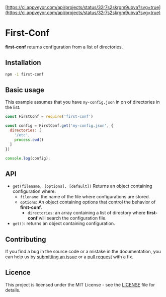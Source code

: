 [https://ci.appveyor.com/api/projects/status/32r7s2skrgm9ubva?svg=true](https://ci.appveyor.com/api/projects/status/32r7s2skrgm9ubva?svg=true)

# First-Conf

**first-conf** returns configuration from a list of directories.

## Installation

```bash
npm -i first-conf
```

## Basic usage

This example assumes that you have `my-config.json` in on of directories in the list.

```js
const FirstConf = require('first-conf')

const config = FirstConf.get('my-config.json', {
  directories: [
    '/etc',
    process.cwd()
  ]
})

console.log(config);
```

## API

- `get(filename, [options], [default])`
Returns an object containing configuration where:
    - `filename`: the name of the file where configurations are stored.
    - `options`: An object containing options that control the behavior of **first-conf**.
        - `directories`: an array containing a list of directory where **first-conf** will search the configuration file.
- `get()`: returns an object containing configuration.

## Contributing

If you find a bug in the source code or a mistake in the documentation, you can help us by [submitting an issue](https://github.com/sitrakay/first-conf/issues) or a [pull request](https://github.com/sitrakay/first-conf/pulls) with a fix.

## Licence

This project is licensed under the MIT License - see the [LICENSE](https://github.com/sitrakay/first-conf/blob/master/LICENSE) file for details.
